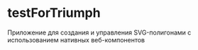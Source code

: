 # testForTriumph
Приложение для создания и управления SVG-полигонами с использованием нативных веб-компонентов
